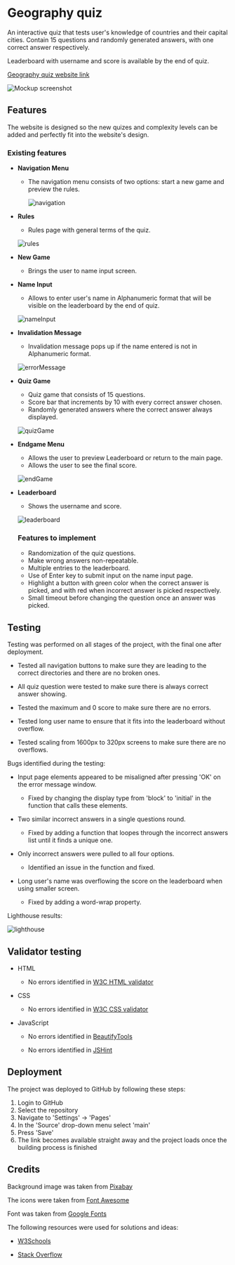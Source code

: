 # Geography quiz

An interactive quiz that tests user's knowledge of countries and their capital cities. Contain 15 questions and randomly generated answers, with one correct answer respectively.

Leaderboard with username and score is available by the end of quiz.

<a href="https://folkor1.github.io/JavaScriptProject/quiz.html" target="_blank">Geography quiz website link</a>

![Mockup screenshot](assets/docs/Preview.PNG)

## Features

The website is designed so the new quizes and complexity levels can be added and perfectly fit into the website's design.

### Existing features

- __Navigation Menu__

  - The navigation menu consists of two options: start a new game and preview the rules.

     ![navigation](assets/docs/main.PNG)

- __Rules__

   - Rules page with general terms of the quiz.

   ![rules](assets/docs/rules.PNG)

- __New Game__

   - Brings the user to name input screen.

 - __Name Input__

    - Allows to enter user's name in Alphanumeric format that will be visible on the leaderboard by the end of quiz.

    ![nameInput](assets/docs/nameInput.PNG)

- __Invalidation Message__

   - Invalidation message pops up if the name entered is not in Alphanumeric format.

   ![errorMessage](assets/docs/error.PNG)

- __Quiz Game__

   - Quiz game that consists of 15 questions.
   - Score bar that increments by 10 with every correct answer chosen.
   - Randomly generated answers where the correct answer always displayed.

   ![quizGame](assets/docs/game.PNG)

- __Endgame Menu__

   - Allows the user to preview Leaderboard or return to the main page.
   - Allows the user to see the final score.

   ![endGame](assets/docs/score.PNG)

- __Leaderboard__

  - Shows the username and score.

  ![leaderboard](assets/docs/leaderboard.PNG)


  ### Features to implement

   - Randomization of the quiz questions.
   - Make wrong answers non-repeatable.
   - Multiple entries to the leaderboard.
   - Use of Enter key to submit input on the name input page.
   - Highlight a button with green color when the correct answer is picked, and with red when incorrect answer is picked respectively.
   - Small timeout before changing the question once an answer was picked.

## Testing

Testing was performed on all stages of the project, with the final one after deployment.

  - Tested all navigation buttons to make sure they are leading to the correct directories and there are no broken ones.

  - All quiz question were tested to make sure there is always correct answer showing.

  - Tested the maximum and 0 score to make sure there are no errors.

  - Tested long user name to ensure that it fits into the leaderboard without overflow.

  - Tested scaling from 1600px to 320px screens to make sure there are no overflows.

Bugs identified during the testing:

  - Input page elements appeared to be misaligned after pressing 'OK' on the error message window.
    
    - Fixed by changing the display type from 'block' to 'initial' in the function that calls these elements.

  - Two similar incorrect answers in a single questions round.
   
    - Fixed by adding a function that loopes through the incorrect answers list until it finds a unique one.

  - Only incorrect answers were pulled to all four options.

    - Identified an issue in the function and fixed.

  - Long user's name was overflowing the score on the leaderboard when using smaller screen.

    - Fixed by adding a word-wrap property.

Lighthouse results:

   ![lighthouse](assets/docs/lighthouse.PNG)

## Validator testing

 - HTML
    - No errors identified in <a href="https://validator.w3.org/" target="_blank">W3C HTML validator</a>

- CSS
   - No errors identified in <a href="https://jigsaw.w3.org/css-validator/#validate_by_uri" target="_blank">W3C CSS validator</a>

- JavaScript
   - No errors identified in <a href="https://beautifytools.com/javascript-validator.php" target="_blank">BeautifyTools</a>

   - No errors identified in <a href="https://jshint.com/" target="_blank">JSHint</a>

## Deployment

The project was deployed to GitHub by following these steps:

 1. Login to GitHub
 2. Select the repository
 3. Navigate to 'Settings' -> 'Pages'
 4. In the 'Source' drop-down menu select 'main'
 5. Press 'Save'
 6. The link becomes available straight away and the project loads once the building process is finished

 ## Credits

 Background image was taken from <a href="https://pixabay.com/" target="_blank">Pixabay</a>

 The icons were taken from <a href="https://fontawesome.com/" target="_blank">Font Awesome</a>

 Font was taken from <a href="https://fonts.google.com/" target="_blank">Google Fonts</a>

 The following resources were used for solutions and ideas:

 - <a href="https://www.w3schools.com/" target="_blank">W3Schools</a>

 - <a href="https://stackoverflow.com/" target="_blank">Stack Overflow</a>